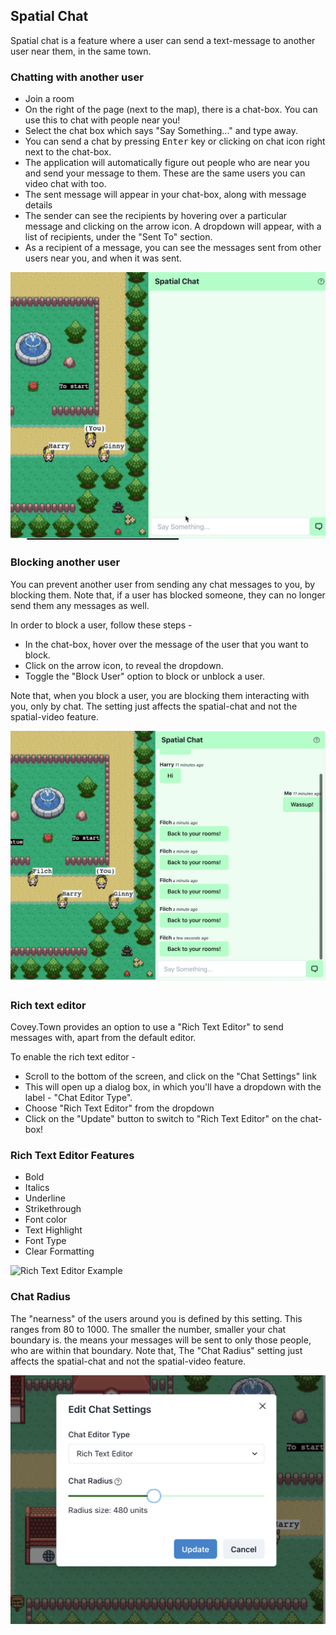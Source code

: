 ## Spatial Chat

Spatial chat is a feature where a user can send a text-message to another user near them, in the same town.

### Chatting with another user
- Join a room
- On the right of the page (next to the map), there is a chat-box. You can use this to chat with people near you!
- Select the chat box which says "Say Something..." and type away. 
- You can send a chat by pressing <kbd>Enter</kbd> key or clicking on chat icon right next to the chat-box.
- The application will automatically figure out people who are near you and send your message to them. These are the same users you can video chat with too.
- The sent message will appear in your chat-box, along with message details
- The sender can see the recipients by hovering over a particular message and clicking on the arrow icon. A dropdown will appear, with a list of recipients, under the "Sent To" section.
- As a recipient of a message, you can see the messages sent from other users near you, and when it was sent.


![Basic Chat Example](docs/basic-chat.gif)


### Blocking another user
You can prevent another user from sending any chat messages to you, by blocking them. Note that, if a user has blocked someone, they can no longer send them any messages as well.

In order to block a user, follow these steps - 
- In the chat-box, hover over the message of the user that you want to block. 
- Click on the arrow icon, to reveal the dropdown.
- Toggle the "Block User" option to block or unblock a user.

Note that, when you block a user, you are blocking them interacting with you, only by chat. The setting just affects the spatial-chat and not the spatial-video feature.

![Block User Example](docs/block-user.gif)


### Rich text editor
Covey.Town provides an option to use a "Rich Text Editor" to send messages with, apart from the default editor. 

To enable the rich text editor - 
- Scroll to the bottom of the screen, and click on the "Chat Settings" link
- This will open up a dialog box, in which you'll have a dropdown with the label - "Chat Editor Type".
- Choose "Rich Text Editor" from the dropdown 
- Click on the "Update" button to switch to "Rich Text Editor" on the chat-box!

### Rich Text Editor Features
- Bold 
- Italics
- Underline
- Strikethrough
- Font color
- Text Highlight
- Font Type
- Clear Formatting

![Rich Text Editor Example](docs/rte.gif)


### Chat Radius

The "nearness" of the users around you is defined by this setting. This ranges from 80 to 1000. The smaller the number, smaller your chat boundary is. the means your messages will be sent to only those people, who are within that boundary. Note that, The "Chat Radius" setting just affects the spatial-chat and not the spatial-video feature.

![Chat Radius example](docs/chat-radius.png)

